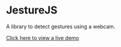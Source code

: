 JestureJS
=========

A library to detect gestures using a webcam.

[Click here to view a live demo](http://caplin.github.io/JestureJS/)
